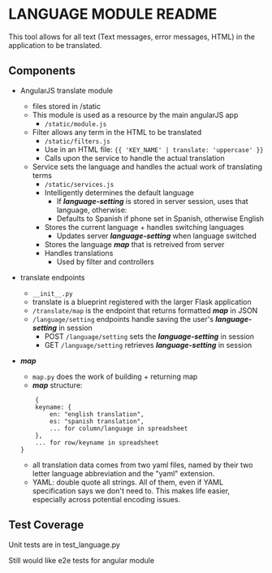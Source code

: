 LANGUAGE MODULE README
===

This tool allows for all text (Text messages, error messages, HTML) in the application to be translated.


Components
---

- AngularJS translate module
	- files stored in /static
	- This module is used as a resource by the main angularJS app
		- ```/static/module.js```
	- Filter allows any term in the HTML to be translated
		- ```/static/filters.js```
		- Use in an HTML file: ```{{ 'KEY_NAME' | translate: 'uppercase' }}```
		- Calls upon the service to handle the actual translation
	- Service sets the language and handles the actual work of translating terms
		- ```/static/services.js```
		- Intelligently determines the default language
			- If ***language-setting*** is stored in server session, uses that language, otherwise:
			- Defaults to Spanish if phone set in Spanish, otherwise English
		- Stores the current language + handles switching languages
			- Updates server ***language-setting*** when language switched
		- Stores the language ***map*** that is retreived from server
		- Handles translations
			- Used by filter and controllers

- translate endpoints
	- ```__init__.py```
	- translate is a blueprint registered with the larger Flask application
	- ```/translate/map``` is the endpoint that returns formatted ***map*** in JSON
	- ```/language/setting``` endpoints handle saving the user's ***language-setting*** in session
		- POST ```/language/setting``` sets the ***language-setting*** in session
		- GET ```/language/setting``` retrieves ***language-setting*** in session

- ***map***
	- ```map.py``` does the work of building + returning map
	- ***map*** structure:
	```
		{
		keyname: {
			en: "english translation",
			es: "spanish translation",
			... for column/language in spreadsheet
		},
		... for row/keyname in spreadsheet
	}
	```
	- all translation data comes from two yaml files, named by their two letter
		language abbreviation and the "yaml" extension.
	- YAML: double quote all strings. All of them, even if YAML specification says we don't need to. This makes life easier, especially across potential encoding issues.


Test Coverage
---

Unit tests are in test_language.py

Still would like e2e tests for angular module

